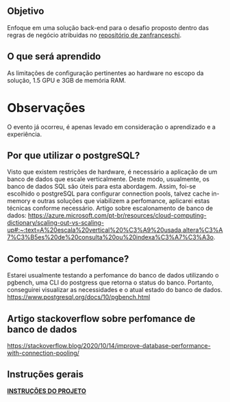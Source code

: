 ## Objetivo

Enfoque em uma solução back-end para o desafio proposto dentro das regras de negócio atribuidas no <a href="https://github.com/zanfranceschi/rinha-de-backend-2023-q3"><u>repositório de zanfranceschi</u></a>.

## O que será aprendido

As limitações de configuração pertinentes ao hardware no escopo da solução, 1.5 GPU e 3GB de memória RAM.

# Observações

O evento já ocorreu, é apenas levado em consideração o aprendizado e a experiência.

## Por que utilizar o postgreSQL?

Visto que existem restrições de hardware, é necessário a aplicação de um banco de dados que escale verticalmente. Deste modo, usualmente, os banco de dados SQL são úteis para esta abordagem. Assim, foi-se escolhido o postgreSQL para configurar connection pools, talvez cache in-memory e outras soluções que viabilizem a perfomance, aplicarei estas técnicas conforme necessário.
Artigo sobre escalonamento de banco de dados: https://azure.microsoft.com/pt-br/resources/cloud-computing-dictionary/scaling-out-vs-scaling-up#:~:text=A%20escala%20vertical%20%C3%A9%20usada,altera%C3%A7%C3%B5es%20de%20consulta%20ou%20indexa%C3%A7%C3%A3o.

## Como testar a perfomance?

Estarei usualmente testando a perfomance do banco de dados utilizando o pgbench, uma CLI do postgress que retorna o status do banco. Portanto, conseguirei visualizar as necessidades e o atual estado do banco de dados. https://www.postgresql.org/docs/10/pgbench.html

## Artigo stackoverflow sobre perfomance de banco de dados

https://stackoverflow.blog/2020/10/14/improve-database-performance-with-connection-pooling/

## Instruções gerais

<a href="https://github.com/zanfranceschi/rinha-de-backend-2023-q3/blob/main/INSTRUCOES.md"><b><u>INSTRUÇÕES DO PROJETO</u></b></a>
